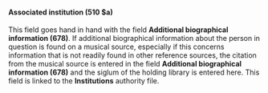 #### Associated institution (510 $a)

This field goes hand in hand with the field **Additional biographical information (678)**. If additional biographical information about the person in question is found on a musical source, especially if this concerns information that is not readily found in other reference sources, the citation from the musical source is entered in the field **Additional biographical information (678)** and the siglum of the holding library is entered here. This field is linked to the **Institutions** authority file.